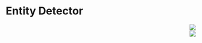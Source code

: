 # Entity Detector

<!-- [[/images/renders/EntityDetectorRender.png | Entity Detector Block Render]] -->

<img src="images/renders/EntityDetectorRender.png" align="right">
<br>
<img src="../docs/images/renders/EntityDetectorRender.png" align="right">
